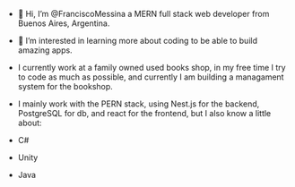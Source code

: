 - 👋 Hi, I’m @FranciscoMessina
     a MERN full stack web developer from Buenos Aires, Argentina.
- 👀 I’m interested in learning more about coding to be able to build amazing apps.

- I currently work at a family owned used books shop, in my free time I try to code as much as possible, and currently I am building a managament system for the bookshop.

- I mainly work with the PERN stack, using Nest.js for the backend, PostgreSQL for db, and react for the frontend, but I also know a little about:
 - C#
 - Unity
 - Java
